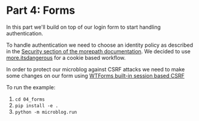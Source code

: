 # Part 4: Forms

In this part we'll build on top of our login form to start handling authentication.

To handle authentication we need to choose an identity policy as described in the [Security section of the morepath documentation](http://morepath.readthedocs.io/en/latest/security.html). We decided to use [more.itsdangerous](https://github.com/morepath/more.itsdangerous) for a cookie based workflow.

In order to protect our microblog against CSRF attacks we need to make some changes on our form using [WTForms built-in session based CSRF](http://wtforms.readthedocs.io/en/latest/csrf.html)

To run the example:

1. `cd 04_forms`
2. `pip install -e .`
3. `python -m microblog.run`

